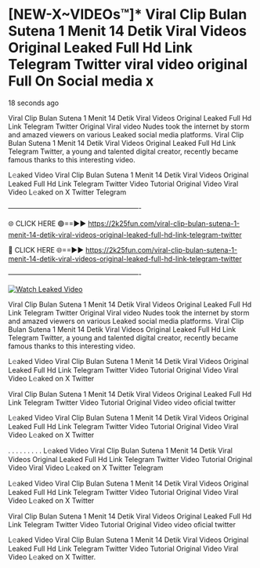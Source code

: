 # [NEW-X~VIDEOs™]* Viral Clip Bulan Sutena 1 Menit 14 Detik Viral Videos Original Leaked Full Hd Link Telegram Twitter viral video original Full On Social media x

18 seconds ago

Viral Clip Bulan Sutena 1 Menit 14 Detik Viral Videos Original Leaked Full Hd Link Telegram Twitter Original Viral video Nudes took the internet by storm and amazed viewers on various Leaked social media platforms. Viral Clip Bulan Sutena 1 Menit 14 Detik Viral Videos Original Leaked Full Hd Link Telegram Twitter, a young and talented digital creator, recently became famous thanks to this interesting video.

L𝚎aked Video Viral Clip Bulan Sutena 1 Menit 14 Detik Viral Videos Original Leaked Full Hd Link Telegram Twitter Video Tutorial Original Video Viral Video L𝚎aked on X Twitter Telegram

———————————————————-

🌐 CLICK HERE 🟢==►► https://2k25fun.com/viral-clip-bulan-sutena-1-menit-14-detik-viral-videos-original-leaked-full-hd-link-telegram-twitter

🔴 CLICK HERE 🌐==►► https://2k25fun.com/viral-clip-bulan-sutena-1-menit-14-detik-viral-videos-original-leaked-full-hd-link-telegram-twitter

———————————————————-

[![Watch Leaked Video](https://miro.medium.com/v2/resize:fit:828/format:webp/1*cilzJN44JGOrTw9NJCrNHA.gif "Watch Leaked Video")](https://2k25fun.com/viral-clip-bulan-sutena-1-menit-14-detik-viral-videos-original-leaked-full-hd-link-telegram-twitter)

Viral Clip Bulan Sutena 1 Menit 14 Detik Viral Videos Original Leaked Full Hd Link Telegram Twitter Original Viral video Nudes took the internet by storm and amazed viewers on various Leaked social media platforms. Viral Clip Bulan Sutena 1 Menit 14 Detik Viral Videos Original Leaked Full Hd Link Telegram Twitter, a young and talented digital creator, recently became famous thanks to this interesting video.

L𝚎aked Video Viral Clip Bulan Sutena 1 Menit 14 Detik Viral Videos Original Leaked Full Hd Link Telegram Twitter Video Tutorial Original Video Viral Video L𝚎aked on X Twitter

Viral Clip Bulan Sutena 1 Menit 14 Detik Viral Videos Original Leaked Full Hd Link Telegram Twitter Video Tutorial Original Video video oficial twitter

L𝚎aked Video Viral Clip Bulan Sutena 1 Menit 14 Detik Viral Videos Original Leaked Full Hd Link Telegram Twitter Video Tutorial Original Video Viral Video L𝚎aked on X Twitter

. . . . . . . . . L𝚎aked Video Viral Clip Bulan Sutena 1 Menit 14 Detik Viral Videos Original Leaked Full Hd Link Telegram Twitter Video Tutorial Original Video Viral Video L𝚎aked on X Twitter Telegram

L𝚎aked Video Viral Clip Bulan Sutena 1 Menit 14 Detik Viral Videos Original Leaked Full Hd Link Telegram Twitter Video Tutorial Original Video Viral Video L𝚎aked on X Twitter

Viral Clip Bulan Sutena 1 Menit 14 Detik Viral Videos Original Leaked Full Hd Link Telegram Twitter Video Tutorial Original Video video oficial twitter

L𝚎aked Video Viral Clip Bulan Sutena 1 Menit 14 Detik Viral Videos Original Leaked Full Hd Link Telegram Twitter Video Tutorial Original Video Viral Video L𝚎aked on X Twitter.